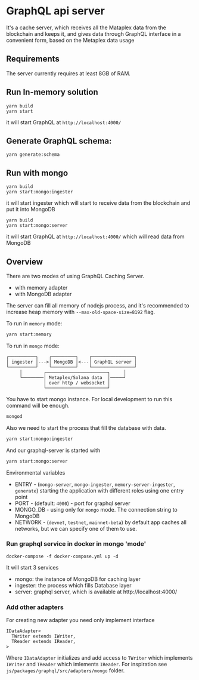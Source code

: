 # GraphQL api server

It's a cache server, which receives all the Mataplex data from the blockchain and keeps it, and gives data through GraphQL interface in a convenient form, based on the Metaplex data usage

## Requirements

The server currently requires at least 8GB of RAM.


## Run In-memory solution

```
yarn build
yarn start
```

it will start GraphQL at `http://localhost:4000/`

## Generate GraphQL schema:

```
yarn generate:schema
```
## Run with mongo

```
yarn build
yarn start:mongo:ingester
```

it will start ingester which will start to receive data from the blockchain and put it into MongoDB

```
yarn build
yarn start:mongo:server
```

it will start GraphQL at `http://localhost:4000/` which will read data from MongoDB

## Overview
There are two modes of using GraphQL Caching Server.
- with memory adapter
- with MongoDB adapter

The server can fill all memory of nodejs process, and it's recommended to increase heap memory with `--max-old-space-size=8192` flag.

To run in `memory` mode:
```sh
yarn start:memory
```

To run in `mongo` mode:
```
┌──────────┐    ┌─────────┐    ┌────────────────┐
│ ingester │--->│ MongoDB │<---│ GraphQL server │
└──────────┘    └─────────┘    └────────────────┘
     │        ┌───────────────────────┐     │
     └────────│ Metaplex/Solana data  │─────┘
              │ over http / websocket │
              └───────────────────────┘
```

You have to start mongo instance. For local development to run this command will be enough.
```sh
mongod
```
Also we need to start the process that fill the database with data.
```sh
yarn start:mongo:ingester
```

And our graphql-server is started with
```sh
yarn start:mongo:server
```

Environmental variables
- ENTRY - (`mongo-server`, `mongo-ingester`, `memory-server-ingester`, `generate`) starting the application with different roles using one entry point
- PORT - (default: `4000`) - port for graphql server
- MONGO_DB - using only for `mongo` mode. The connection string to MongoDB
- NETWORK - (`devnet`, `testnet`, `mainnet-beta`) by default app caches all networks, but we can specify one of them to use.

### Run graphql service in docker in mongo 'mode'
```
docker-compose -f docker-compose.yml up -d
```
It will start 3 services
- mongo: the instance of MongoDB for caching layer
- ingester: the process which fills Database layer
- server: graphql server, which is available at http://localhost:4000/

### Add other adapters
For creating new adapter you need only implement interface
```
IDataAdapter<
  TWriter extends IWriter,
  TReader extends IReader,
>
```

Where `IDataAdapter` initializes and add access to `TWriter` which implements `IWriter` and `TReader` which imlements `IReader`.
For inspiration see `js/packages/graphql/src/adapters/mongo` folder.
